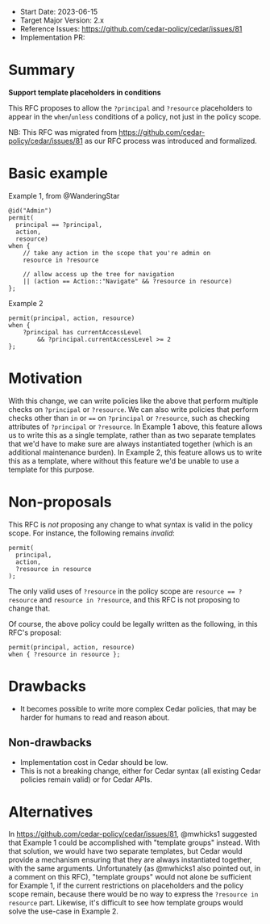 - Start Date: 2023-06-15
- Target Major Version: 2.x
- Reference Issues: https://github.com/cedar-policy/cedar/issues/81
- Implementation PR:

# Summary

__Support template placeholders in conditions__

This RFC proposes to allow the `?principal` and `?resource` placeholders to appear in the `when`/`unless` conditions of a policy, not just in the policy scope.

NB: This RFC was migrated from https://github.com/cedar-policy/cedar/issues/81 as our RFC process was introduced and formalized.

# Basic example

Example 1, from @WanderingStar

```
@id("Admin")
permit(
  principal == ?principal,
  action,
  resource)
when {
    // take any action in the scope that you're admin on
    resource in ?resource

    // allow access up the tree for navigation
    || (action == Action::"Navigate" && ?resource in resource)
};
```

Example 2

```
permit(principal, action, resource)
when {
    ?principal has currentAccessLevel
        && ?principal.currentAccessLevel >= 2
};
```

# Motivation

With this change, we can write policies like the above that perform multiple checks on `?principal` or `?resource`.
We can also write policies that perform checks other than `in` or `==` on `?principal` or `?resource`, such as checking attributes of `?principal` or `?resource`.
In Example 1 above, this feature allows us to write this as a single template, rather than as two separate templates that we'd have to make sure are always instantiated together (which is an additional maintenance burden).
In Example 2, this feature allows us to write this as a template, where without this feature we'd be unable to use a template for this purpose.

# Non-proposals

This RFC is _not_ proposing any change to what syntax is valid in the policy scope. For instance, the following remains _invalid_:
```
permit(
  principal,
  action,
  ?resource in resource
);
```
The only valid uses of `?resource` in the policy scope are `resource == ?resource` and `resource in ?resource`, and this RFC is not proposing to change that.

Of course, the above policy could be legally written as the following, in this RFC's proposal:
```
permit(principal, action, resource)
when { ?resource in resource };
```

# Drawbacks

- It becomes possible to write more complex Cedar policies, that may be harder for humans to read and reason about.

## Non-drawbacks

- Implementation cost in Cedar should be low.
- This is not a breaking change, either for Cedar syntax (all existing Cedar policies remain valid) or for Cedar APIs.

# Alternatives

In https://github.com/cedar-policy/cedar/issues/81, @mwhicks1 suggested that Example 1 could be accomplished with "template groups" instead.
With that solution, we would have two separate templates, but Cedar would provide a mechanism ensuring that they are always instantiated together, with the same arguments.
Unfortunately (as @mwhicks1 also pointed out, in a comment on this RFC), "template groups" would not alone be sufficient for Example 1, if the current restrictions on placeholders and the policy scope remain, because there would be no way to express the `?resource in resource` part.
Likewise, it's difficult to see how template groups would solve the use-case in Example 2.

